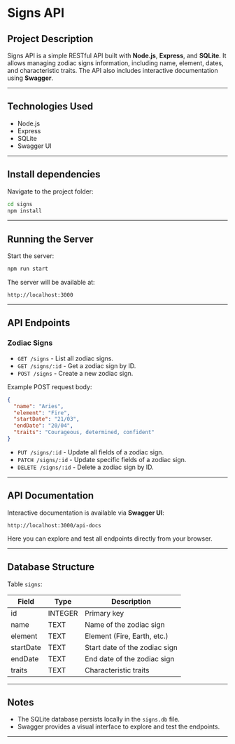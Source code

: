 # Signs API

## Project Description

Signs API is a simple RESTful API built with **Node.js**, **Express**, and **SQLite**. It allows managing zodiac signs information, including name, element, dates, and characteristic traits. The API also includes interactive documentation using **Swagger**.

---

## Technologies Used

- Node.js
- Express
- SQLite
- Swagger UI

---

## Install dependencies

Navigate to the project folder:

```bash
cd signs
npm install
```

---

## Running the Server

Start the server:

```bash
npm run start
```

The server will be available at:

```
http://localhost:3000
```

---

## API Endpoints

### Zodiac Signs

- `GET /signs` - List all zodiac signs.
- `GET /signs/:id` - Get a zodiac sign by ID.
- `POST /signs` - Create a new zodiac sign.

Example POST request body:

```json
{
  "name": "Aries",
  "element": "Fire",
  "startDate": "21/03",
  "endDate": "20/04",
  "traits": "Courageous, determined, confident"
}
```

- `PUT /signs/:id` - Update all fields of a zodiac sign.
- `PATCH /signs/:id` - Update specific fields of a zodiac sign.
- `DELETE /signs/:id` - Delete a zodiac sign by ID.

---

## API Documentation

Interactive documentation is available via **Swagger UI**:

```
http://localhost:3000/api-docs
```

Here you can explore and test all endpoints directly from your browser.

---

## Database Structure

Table `signs`:

| Field     | Type    | Description                   |
| --------- | ------- | ----------------------------- |
| id        | INTEGER | Primary key                   |
| name      | TEXT    | Name of the zodiac sign       |
| element   | TEXT    | Element (Fire, Earth, etc.)   |
| startDate | TEXT    | Start date of the zodiac sign |
| endDate   | TEXT    | End date of the zodiac sign   |
| traits    | TEXT    | Characteristic traits         |

---

## Notes

- The SQLite database persists locally in the `signs.db` file.
- Swagger provides a visual interface to explore and test the endpoints.

---
